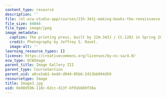 ```yaml
---
content_type: resource
description: ''
file: /ol-ocw-studio-app/courses/21h-343j-making-books-the-renaissance-and-today-spring-2016/0e08d596118c63ccd13fbf91bb69f38a_Image3.jpg
file_size: 44844
file_type: image/jpeg
image_metadata:
  caption: The printing press, built by 21H.343J / CC.120J in Spring 2016.
  credit: Photography by Jeffrey S. Ravel.
  image-alt: ''
learning_resource_types: []
license: https://creativecommons.org/licenses/by-nc-sa/4.0/
ocw_type: OCWImage
parent_title: Image Gallery III
parent_type: CourseSection
parent_uid: a8ce3ab1-4edd-d944-05b6-2413bb094d59
resourcetype: Image
title: Image3.jpg
uid: 0e08d596-118c-63cc-d13f-bf91bb69f38a
---
```

